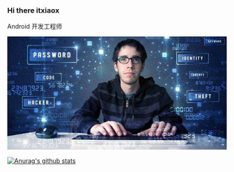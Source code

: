 ### Hi there itxiaox

Android 开发工程师

![](https://github.com/itxiaox/itxiaox/blob/master/img/timg.jpg?raw=true)

[![Anurag's github stats](https://github-readme-stats.vercel.app/api?username=itxiaox&theme=dracula)](https://github.com/anuraghazra/github-readme-stats)


<!--
**itxiaox/itxiaox** is a ✨ _special_ ✨ repository because its `README.md` (this file) appears on your GitHub profile.

Here are some ideas to get you started:

- 🔭 I’m currently working on ...
- 🌱 I’m currently learning ...
- 👯 I’m looking to collaborate on ...
- 🤔 I’m looking for help with ...
- 💬 Ask me about ...
- 📫 How to reach me: ...
- 😄 Pronouns: ...
- ⚡ Fun fact: ...
-->
